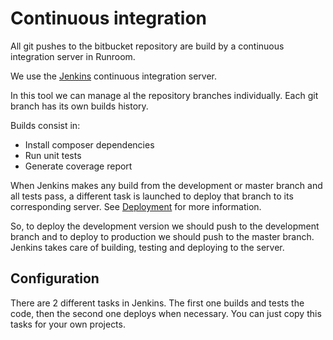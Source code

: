 # Continuous integration

All git pushes to the bitbucket repository are build by a continuous
integration server in Runroom.

We use the [Jenkins](https://jenkins.io/) continuous integration server.

In this tool we can manage al the repository branches individually. Each git branch 
has its own builds history.

Builds consist in:

- Install composer dependencies
- Run unit tests
- Generate coverage report

When Jenkins makes any build from the development or master branch and all tests pass, a different
task is launched to deploy that branch to its corresponding server. See [Deployment](Deployment.md) 
for more information.

So, to deploy the development version we should push to the development branch and to deploy to 
production we should push to the master branch. Jenkins takes care of building, testing and 
deploying to the server.

## Configuration

There are 2 different tasks in Jenkins. The first one builds and tests the code, then the second one 
deploys when necessary. You can just copy this tasks for your own projects.
